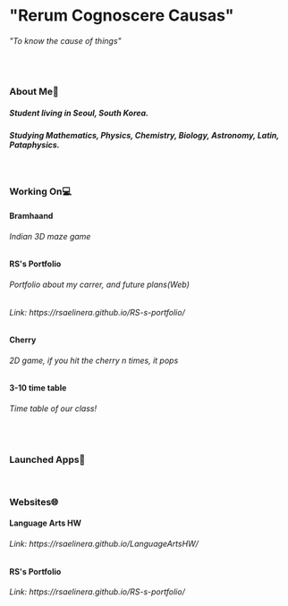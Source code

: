 <h1> "Rerum Cognoscere Causas"</h1>
<h6>"To know the cause of things"</h6>
<br>
<h3>About Me🙂</h3>
<h5> Student living in Seoul, South Korea.</h5>
<h5> Studying Mathematics, Physics, Chemistry, Biology, Astronomy, Latin, Pataphysics.</h5>
<br>
<h3>Working On💻</h3>
<h4>Bramhaand<h4>
<h6>Indian 3D maze game</h5>
<h4>RS's Portfolio</h4>
<h6>Portfolio about my carrer, and future plans(Web)</h6>
<h6>Link: https://rsaelinera.github.io/RS-s-portfolio/</h6>
<h4>Cherry<h4>
<h6>2D game, if you hit the cherry n times, it pops</h6>
<h4>3-10 time table</h4>
<h6>Time table of our class!</h6>
<br>
<h3>Launched Apps🚀</h3>
<br>
<h3>Websites🌐</h3>
<h4>Language Arts HW</h4>
<h6>Link: https://rsaelinera.github.io/LanguageArtsHW/</h6>
<h4>RS's Portfolio</h4>
<h6>Link: https://rsaelinera.github.io/RS-s-portfolio/</h6>

